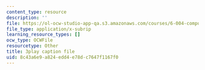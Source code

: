 ```yaml
---
content_type: resource
description: ''
file: https://ol-ocw-studio-app-qa.s3.amazonaws.com/courses/6-004-computation-structures-spring-2017/8c43a6e9a824edd4e78dc7647f1167f0_7dhuZ6V9tcY.srt
file_type: application/x-subrip
learning_resource_types: []
ocw_type: OCWFile
resourcetype: Other
title: 3play caption file
uid: 8c43a6e9-a824-edd4-e78d-c7647f1167f0
---
```

